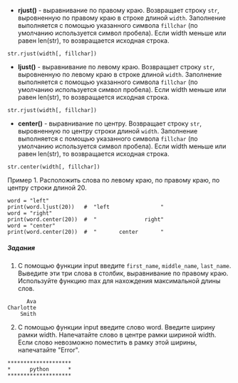 * **rjust()** - выравнивание по правому краю. Возвращает строку `str`, выровненную по правому краю в строке длиной `width`. Заполнение выполняется с помощью указанного символа `fillchar` (по умолчанию используется символ пробела). Если width меньше или равен len(str), то возвращается исходная строка.
```
str.rjust(width[, fillchar])
```

* **ljust()** - выравнивание по левому краю. Возвращает строку `str`, выровненную по левому краю в строке длиной `width`. Заполнение выполняется с помощью указанного символа `fillchar` (по умолчанию используется символ пробела). Если width меньше или равен len(str), то возвращается исходная строка.
```
str.rjust(width[, fillchar])
```

* **center()** - выравнивание по центру. Возвращает строку `str`, выровненную по центру строки длиной `width`. Заполнение выполняется с помощью указанного символа `fillchar` (по умолчанию используется символ пробела). Если width меньше или равен len(str), то возвращается исходная строка.
```
str.center(width[, fillchar])
```


Пример 1. Расположить слова по  левому краю, по правому краю, по центру строки длиной 20.
```
word = "left"
print(word.ljust(20))   #  "left                "
word = "right"
print(word.center(20))  #  "               right"
word = "center"
print(word.center(20))  #  "       center       "       
```
##### Задания
1. С помощью функции input введите `first_name`, `middle_name`, `last_name`. Выведите эти три слова в столбик, выравнивание по правому краю. Используйте функцию max для нахождения максимальной длины слов.
```
      Ava
Charlotte
    Smith
```
2. С помощью функции input введите слово word. Введите ширину рамки width. Напечатайте слово в центре рамки шириной width. Если слово невозможно поместить в рамку этой ширины, напечатайте "Error". 
```
********************
*      python      *
********************
```